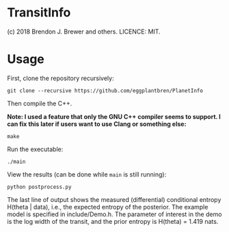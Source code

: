TransitInfo
===========

(c) 2018 Brendon J. Brewer and others. LICENCE: MIT.

Usage
=====

First, clone the repository recursively:

`git clone --recursive https://github.com/eggplantbren/PlanetInfo`

Then compile the C++.

**Note: I used a feature that only the GNU C++ compiler seems to support. I can fix this later if users want to use Clang or something else:**

`make`

Run the executable:

`./main`

View the results (can be done while `main` is still running):

`python postprocess.py`

The last line of output shows the measured (differential) conditional entropy
H(theta | data), i.e., the expected entropy of the posterior.
The example model is specified in include/Demo.h. The parameter of
interest in the demo is the log width of the transit, and the
prior entropy is H(theta) = 1.419 nats.